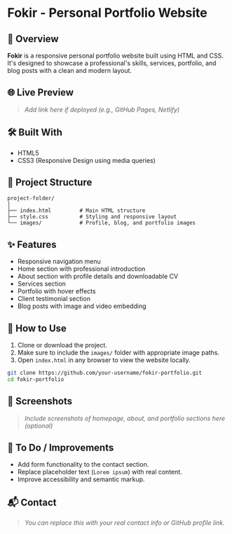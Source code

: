 
# Fokir - Personal Portfolio Website

## 📄 Overview

**Fokir** is a responsive personal portfolio website built using HTML and CSS. It's designed to showcase a professional's skills, services, portfolio, and blog posts with a clean and modern layout.

## 🌐 Live Preview

> _Add link here if deployed (e.g., GitHub Pages, Netlify)_

## 🛠️ Built With

- HTML5
- CSS3 (Responsive Design using media queries)

## 📁 Project Structure

```
project-folder/
│
├── index.html         # Main HTML structure
├── style.css          # Styling and responsive layout
└── images/            # Profile, blog, and portfolio images
```

## ✨ Features

- Responsive navigation menu
- Home section with professional introduction
- About section with profile details and downloadable CV
- Services section
- Portfolio with hover effects
- Client testimonial section
- Blog posts with image and video embedding

## 🧪 How to Use

1. Clone or download the project.
2. Make sure to include the `images/` folder with appropriate image paths.
3. Open `index.html` in any browser to view the website locally.

```bash
git clone https://github.com/your-username/fokir-portfolio.git
cd fokir-portfolio
```

## 📸 Screenshots

> _Include screenshots of homepage, about, and portfolio sections here (optional)_

## 📌 To Do / Improvements

- Add form functionality to the contact section.
- Replace placeholder text (`Lorem ipsum`) with real content.
- Improve accessibility and semantic markup.

## 📬 Contact

> _You can replace this with your real contact info or GitHub profile link._
